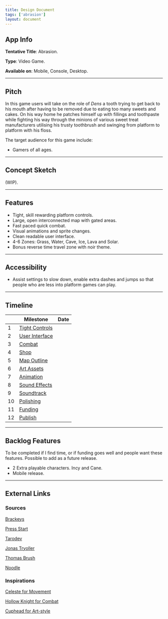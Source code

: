 ```yaml
---
title: Design Document
tags: ['abrasion']
layout: document
---
```

## App Info
__Tentative Title__: Abrasion.

__Type__: Video Game.

__Available on__: Mobile, Console, Desktop.

---

## Pitch
In this game users will take on the role of _Dens_ a tooth trying to get back to his mouth after having to be removed due to eating too many sweets and cakes. On his way home he patches himself up with fillings and toothpaste while fighting his way through the minions of various sweet treat manufacturers utilising his trusty toothbrush and swinging from platform to platform with his floss.


The target audience for this game include:
- Gamers of all ages.

---


## Concept Sketch
(WIP).

---


## Features
- Tight, skill rewarding platform controls.
- Large, open interconnected map with gated areas.
- Fast paced quick combat.
- Visual animations and sprite changes.
- Clean readable user interface.
- 4-6 Zones: Grass, Water, Cave, Ice, Lava and Solar.
- Bonus reverse time travel zone with noir theme.

---


## Accessibility
- Assist settings to slow down, enable extra dashes and jumps so that people who are less into platform games can play.

---


## Timeline
|     | Milestone                          | Date |
| --- | ---------------------------------- | ---- |
| 1   | [Tight Controls](Tight%20Controls) |      |
| 2   | [User Interface](User%20Interface) |      |
| 3   | [Combat](Combat)                   |      |
| 4   | [Shop](Shop)                       |      |
| 5   | [Map Outline](Map%20Outline)       |      |
| 6   | [Art Assets](Art%20Assets)         |      |
| 7   | [Animation](Animation)             |      |
| 8   | [Sound Effects](Sound%20Effects)   |      |
| 9   | [Soundtrack](Soundtrack)           |      |
| 10  | [Polishing](Polishing)             |      |
| 11  | [Funding](Funding)                 |      |
| 12  | [Publish](Publish)                 |      |

---


## Backlog Features
To be completed if I find time, or if funding goes well and people want these features. Possible to add as a future release.

- 2 Extra playable characters. Incy and Cane.
- Mobile release.

---

## External Links

### Sources
[Brackeys](https://brackeys.com)

[Press Start](https://pressstart.vip)

[Tarodev](https://www.youtube.com/c/Tarodev/about)

[Jonas Tryoller](https://www.youtube.com/c/JonasTyroller)

[Thomas Brush](https://www.youtube.com/watch?v=LAzaateh9q4&list=WL&index=15&t=2s)

[Noodle](https://www.youtube.com/watch?v=yLd5wmBNCBM)

### Inspirations
[Celeste for Movement](http://www.celestegame.com)

[Hollow Knight for Combat](https://www.hollowknight.com)

[Cuphead for Art-style](http://www.cupheadgame.com)

